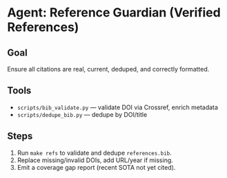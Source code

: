 # Agent: Reference Guardian (Verified References)

## Goal
Ensure all citations are real, current, deduped, and correctly formatted.

## Tools
- `scripts/bib_validate.py` — validate DOI via Crossref, enrich metadata
- `scripts/dedupe_bib.py` — dedupe by DOI/title

## Steps
1) Run `make refs` to validate and dedupe `references.bib`.
2) Replace missing/invalid DOIs, add URL/year if missing.
3) Emit a coverage gap report (recent SOTA not yet cited).
